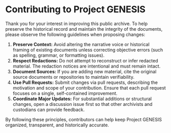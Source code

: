 # Contributing to Project GENESIS

Thank you for your interest in improving this public archive. To help preserve the historical record and maintain the integrity of the documents, please observe the following guidelines when proposing changes:

1. **Preserve Context:** Avoid altering the narrative voice or historical framing of existing documents unless correcting objective errors (such as spelling, grammar, or formatting issues).
2. **Respect Redactions:** Do not attempt to reconstruct or infer redacted material. The redaction notices are intentional and must remain intact.
3. **Document Sources:** If you are adding new material, cite the original source documents or repositories to maintain verifiability.
4. **Use Pull Requests:** Submit changes via pull requests, describing the motivation and scope of your contribution. Ensure that each pull request focuses on a single, self-contained improvement.
5. **Coordinate Major Updates:** For substantial additions or structural changes, open a discussion issue first so that other archivists and custodians can provide feedback.

By following these principles, contributors can help keep Project GENESIS organized, transparent, and historically accurate.
